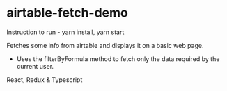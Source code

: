 # airtable-fetch-demo

Instruction to run - 
yarn install, yarn start

Fetches some info from airtable and displays it on a basic web page.
- Uses the filterByFormula method to fetch only the data required by the current user.

React, Redux & Typescript
